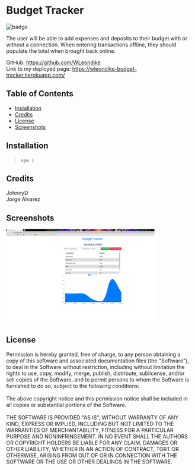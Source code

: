 # Budget Tracker

  ![badge](https://img.shields.io/badge/License-MIT-blue)

  The user will be able to add expenses and deposits to their budget with or without a connection. When entering transactions offline, they should populate the total when brought back online.

  GitHub: https://github.com/WLeondike <br>
  Link to my deployed page: https://wleondike-budget-tracker.herokuapp.com/
  

  ## Table of Contents

  * [Installation](#installation)
  * [Credits](#credits)
  * [License](#license)
  * [Screenshots](#screenshots)
  

  ## Installation
  
  > ``` npm i ```
  
  
  ## Credits
  
  JohnnyD <br> Jorge Alvarez
  

  ## Screenshots

  <img src ="./public/images/screenshot.png" width="400">


  ## License
  
  Permission is hereby granted, free of charge, to any person obtaining a copy of this software and associated documentation files (the "Software"), to deal in the Software without restriction, including without limitation the rights to use, copy, modify, merge, publish, distribute, sublicense, and/or sell copies of the Software, and to permit persons to whom the Software is furnished to do so, subject to the following conditions: <br> <br> The above copyright notice and this permission notice shall be included in all copies or substantial portions of the Software. <br> <br> THE SOFTWARE IS PROVIDED "AS IS", WITHOUT WARRANTY OF ANY KIND, EXPRESS OR IMPLIED, INCLUDING BUT NOT LIMITED TO THE WARRANTIES OF MERCHANTABILITY, FITNESS FOR A PARTICULAR PURPOSE AND NONINFRINGEMENT. IN NO EVENT SHALL THE AUTHORS OR COPYRIGHT HOLDERS BE LIABLE FOR ANY CLAIM, DAMAGES OR OTHER LIABILITY, WHETHER IN AN ACTION OF CONTRACT, TORT OR OTHERWISE, ARISING FROM OUT OF OR IN CONNECTION WITH THE SOFTWARE OR THE USE OR OTHER DEALINGS IN THE SOFTWARE.
